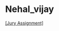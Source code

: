 # Nehal_vijay


[[Jury Assignment]](https://nift-web-design-delhi.github.io/Nehal_vijay/Assignment_3/)
